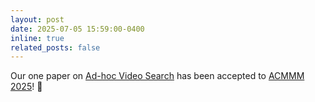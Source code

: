 ```yaml
---
layout: post
date: 2025-07-05 15:59:00-0400
inline: true
related_posts: false
---
```


Our one paper on [Ad-hoc Video Search]() has been accepted to [ACMMM 2025](https://acmmm2025.org/)! 🎉